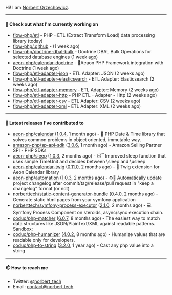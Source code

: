 Hi!
I am [Norbert Orzechowicz](https://norbert.tech/).

---

#### 👷 Check out what I'm currently working on

- [flow-php/etl](https://github.com/flow-php/etl) - PHP - ETL (Extract Transform Load) data processing library  (today)
- [flow-php/.github](https://github.com/flow-php/.github) -  (1 week ago)
- [flow-php/doctrine-dbal-bulk](https://github.com/flow-php/doctrine-dbal-bulk) - Doctrine DBAL Bulk Operations for selected database engines  (1 week ago)
- [aeon-php/calendar-doctrine](https://github.com/aeon-php/calendar-doctrine) - 📅Aeaon PHP Framework integration with Doctrine (1 week ago)
- [flow-php/etl-adapter-json](https://github.com/flow-php/etl-adapter-json) - ETL Adapter: JSON (2 weeks ago)
- [flow-php/etl-adapter-elasticsearch](https://github.com/flow-php/etl-adapter-elasticsearch) - ETL Adapter: Elasticsearch (2 weeks ago)
- [flow-php/etl-adapter-memory](https://github.com/flow-php/etl-adapter-memory) - ETL Adapter: Memory (2 weeks ago)
- [flow-php/etl-adapter-http](https://github.com/flow-php/etl-adapter-http) - PHP ETL - Adapter - Http (2 weeks ago)
- [flow-php/etl-adapter-csv](https://github.com/flow-php/etl-adapter-csv) - ETL Adapter: CSV (2 weeks ago)
- [flow-php/etl-adapter-xml](https://github.com/flow-php/etl-adapter-xml) - ETL Adapter: XML (2 weeks ago)

---

#### 🔭 Latest releases I've contributed to

- [aeon-php/calendar](https://github.com/aeon-php/calendar) ([1.0.4](https://github.com/aeon-php/calendar/releases/tag/1.0.4), 1 month ago) - 📅 PHP Date &amp; Time library that solves common problems in object oriented, immutable way. 
- [amazon-php/sp-api-sdk](https://github.com/amazon-php/sp-api-sdk) ([3.0.6](https://github.com/amazon-php/sp-api-sdk/releases/tag/3.0.6), 1 month ago) - Amazon Selling Partner SPI - PHP SDKs
- [aeon-php/sleep](https://github.com/aeon-php/sleep) ([1.0.3](https://github.com/aeon-php/sleep/releases/tag/1.0.3), 2 months ago) - 😴 Improved sleep function that uses simple TimeUnit and decides between \sleep and \usleep
- [aeon-php/calendar-twig](https://github.com/aeon-php/calendar-twig) ([0.11.0](https://github.com/aeon-php/calendar-twig/releases/tag/0.11.0), 2 months ago) - 🌱 Twig extension for Aeon Calendar library 
- [aeon-php/automation](https://github.com/aeon-php/automation) ([1.0.3](https://github.com/aeon-php/automation/releases/tag/1.0.3), 2 months ago) - ⚙️📝 Automatically update project changelog after commit/tag/release/pull request in &#34;keep a changelog&#34; format (or not) 
- [norberttech/static-content-generator-bundle](https://github.com/norberttech/static-content-generator-bundle) ([0.4.0](https://github.com/norberttech/static-content-generator-bundle/releases/tag/0.4.0), 2 months ago) - Generate static html pages from your symfony application
- [norberttech/symfony-process-executor](https://github.com/norberttech/symfony-process-executor) ([2.1.0](https://github.com/norberttech/symfony-process-executor/releases/tag/2.1.0), 2 months ago) - 💻 Symfony Process Component on steroids, async/sync execution chain.
- [coduo/php-matcher](https://github.com/coduo/php-matcher) ([6.0.7](https://github.com/coduo/php-matcher/releases/tag/6.0.7), 8 months ago) - The easiest way to match data structures like JSON/PlainText/XML against readable patterns. Sandbox:
- [coduo/php-humanizer](https://github.com/coduo/php-humanizer) ([4.0.2](https://github.com/coduo/php-humanizer/releases/tag/4.0.2), 8 months ago) - Humanize values that are readable only for developers.
- [coduo/php-to-string](https://github.com/coduo/php-to-string) ([3.2.0](https://github.com/coduo/php-to-string/releases/tag/3.2.0), 1 year ago) - Cast any php value into a string 

---

#### 📫 How to reach me

- Twitter: [@norbert_tech](https://twitter.com/norbert_tech)
- Email: [contact@norbert.tech](mailto://contact@norbert.tech)